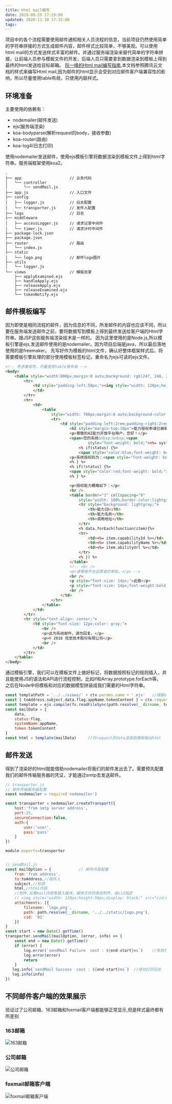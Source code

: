 ```yaml
---
title: Html mail编写
date: 2020-09-25 17:19:00
updated: 2020-11-10 17:15:00
tags:
---
```

项目中的各个流程需要使用邮件通知相关人员流程的信息，当前项目仍然使用简单的字符串拼接的方式生成邮件内容，邮件样式比较简单，不够美观。可以使用html mail的方式发送样式丰富的邮件。并通过服务端渲染来替代简单的字符串拼接，让前端人员参与模板文件的开发，后端人员只需要拿到数据渲染到模板上得到最终的html发送给目标邮箱。
[阮一峰的Html mail编写指南](http://www.ruanyifeng.com/blog/2013/06/html_email.html),本文档参照腾讯云文档的样式来编写Html mail,因为邮件的html显示会受到对应邮件客户端兼容性的影响，所以尽量使用table布局，只使用内联样式。

## 环境准备
主要使用的依赖有：
* nodemailer(邮件发送)
* ejs(服务端渲染)
* koa-bodyparse(解析request的body，接收参数)
* koa-router(路由)
* koa-log4(日志打印)

使用nodemailer发送邮件，使用ejs模板引擎将数据渲染到模板文件上得到html字符串。服务端框架使用koa2。
<!-- ![目录结构](https://s3.bmp.ovh/imgs/2022/04/05/9346e609aa4bd385.png "目录结构") -->
```shell
.
├── app                     // 业务代码
│   └── controller
│       └── sendMail.js
├── app.js                  // 入口文件
├── config                  
│   ├── logger.js           // 日志配置
│   └── transporter.js      // 发件人配置
├── logs                    // 日志
├── middleware          
│   ├── accessLogger.js     // 请求记录中间件
│   └── timer.js            // 请求计时中间件
├── package-lock.json
├── package.json
├── router                  // 路由
│   └── index.js
├── static
│   └── logo.png            // 邮件logo图片
├── utils
│   └── logger.js
└── views                   // 模板目录
    ├── applyExamined.ejs
    ├── handleApply.ejs
    ├── releaseApply.ejs
    ├── releaseExamined.ejs
    └── tokenNotify.ejs
```

## 邮件模板编写
因为即使是相同流程的邮件，因为信息的不同，所发邮件的内容也应该不同，所以要在服务端发送邮件之前，要将数据写到模板上得到最终发送给客户端的Html字符串。跟JSP这些服务端渲染技术是一样的。
因为这里使用的是Node.js,所以模板引擎是ejs,发送邮件使用的是nodemailer。因为项目后端是java，所以最后落地使用的是freemaker。
先写好作为模板的html文件，确认好整体框架样式后，将需要模板引擎处理的部分使用模板标签标记，重命名为ejs可读的ejs文件。
```html
<!-- 考虑兼容性，尽量使用table做布局 -->
<body>
    <table style="width:800px;margin:0 auto;background: rgb(247, 248, 250);padding-top: 8px;">
        <tr>
            <td style="padding-left:50px;"><img style="width: 120px;height:50px;display: block;" src="cid:01">
            </td>
        </tr>
        <tr>
            <td>
                <table
                    style="width: 700px;margin:0 auto;background-color: white;border-top: 3px solid rgb(30, 180, 255);">
                    <tr>
                        <td style="padding-left:2rem;padding-right:2rem;">
                            <h2 style="margin-top:10px">能力授权申请已被审批</h2>
                            <p>尊敬的AI能力开放平台用户，您好！</p>
                            <span>您的系统&nbsp;&nbsp;<span
                                    style="font-weight: bold;"><%= systemName %></span>&nbsp;&nbsp;的能力授权申请已被
                                <% if(status) {%>
                                <span style="color:blue;font-weight: bold;">通过</span>。</span>
                            <p>系统授权码为：<span style="font-weight: bold;"><%= token %></span></p>
                            <% } %>
                            <% if(!status) {%>
                            <span style="color:red;font-weight: bold;">拒绝</span>。</span>
                            <% } %>

                            <p>授权能力概略如下：</p>
                            <br />
                            <table border="1" cellspacing="0"
                                style="width: 100%;border-color:lightgray;text-align: center;font-size: 12px;">
                                <tr style="background: lightgray;">
                                    <th>能力ID</th>
                                    <th>能力名称</th>
                                    <th>调用地址</th>
                                </tr>
                                <% data.forEach(function(item){%>
                                <tr>
                                    <td><%= item.capabilityId %></td>
                                    <td><%= item.capabilityName %></td>
                                    <td><%= item.abilityUrl %></td>
                                </tr>
                                <% }) %>
                            </table>
                            <!-- <br />
                            <p>请等候平台运营者的审批。</p> -->
                            <br />
                            <p style="font-size: 14px;">此致</p>
                            <p style="font-size: 14px;font-weight:bold;color: gray;">AI产品团队</p>
                            <br />
                        </td>
                    </tr>
                </table>
            </td>
        </tr>
        <tr style="text-align: center;">
            <td style="font-size: 12px;color: gray;">
                <br />
                <p>此为系统邮件，请勿回复。</p>
                <p>© 2018 信息技术股份有限公司</p>
                <br />
            </td>
        </tr>
    </table>
</body>
```
通过模板引擎，我们可以在模板文件上做好标记，将数据按照标记的规则插入，并且能使用JS的语法和API进行流程控制，比如if和Array.prototype.forEach等。
之后在Node中将模板和对应的数据模型拼装成我们需要的Html字符串。
```javascript
const templatPath = '../../views/' + ctx.params.name + '.ejs'   //根据sendMail/:name的name决定使用的模板文件
const { toAddress,subject,data,flag,appName,tokenContent } = ctx.request.body               //获取request携带的数据
const template = ejs.compile(fs.readFileSync(path.resolve(__dirname, templatPath), 'utf-8'))    //读取模板文件
const mailData = {
    data,
    status:flag,
    systemName:appName,
    token:tokenContent
}
const html = template(mailData)     //将request的data渲染到模板输出html
```

## 邮件发送
得到了渲染好的html就能借助nodemailer将我们的邮件发出去了。需要预先配置我们的邮件传输服务器的凭证，才能通过smtp去发送邮件。
```javascript
// transporter.js
// 邮件传输服务器配置
const nodemailer = require('nodemailer')

const transporter = nodemailer.createTransport({
    host:'from smtp server address',
    port:25,
    secureConnection:false,
    auth:{
        user:'user',
        pass:'pass'
    }
})

module.exports=transporter


// sendMail.js
const mailOption = {            // 邮件内容配置
    from:'from address',
    to:toAddress,//收件人
    subject,//标题
    html,//html内容
    //附件,如果mail内容有插入媒体，媒体文件则来自附件，由cid指定
    // <img style="width: 120px;height:50px;display: block;" src="cid:01">
    attachments: [{ 
        filename: 'logo.png',
        path: path.resolve(__dirname, '../../static/logo.png'),
        cid: '01'
    }]
}
const start = new Date().getTime()
transporter.sendMail(mailOption, (error, info) => {
    const end = new Date().getTime()
    if (error) {
        log.error(`sendMail Failure  cost : ${end-start}ms`)    //失败打印日志
        log.error(error)
        return
    }
   log.info(`sendMail Success  cost : ${end-start}ms`)  //成功打印日志
   log.info(info)
})
```
## 不同邮件客户端的效果展示

验证过了公司邮箱、163邮箱和foxmail客户端都能够正常显示,但是样式最终都有所差别
### 163邮箱
![163邮箱](https://s3.bmp.ovh/imgs/2022/04/06/afe09763eda492fc.png "163邮箱")
### 公司邮箱
![公司邮箱](https://s3.bmp.ovh/imgs/2022/04/06/fe195b6b169d2b28.png '公司邮箱')
### foxmail邮箱客户端
![foxmail邮箱客户端](https://s3.bmp.ovh/imgs/2022/04/06/e184e7fbbf3ebcb5.png "foxmail邮箱客户端")